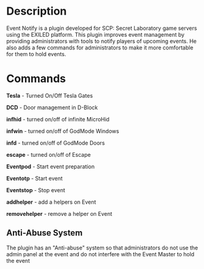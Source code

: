 # Description

Event Notify is a plugin developed for SCP: Secret Laboratory game servers using the EXILED platform. This plugin improves event management by providing administrators with tools to notify players of upcoming events. He also adds a few commands for administrators to make it more comfortable for them to hold events.

# Commands

**Tesla** - Turned On/Off Tesla Gates

**DCD** - Door management in D-Block

**infhid** - turned on/off of infinite MicroHid

**infwin** - turned on/off of GodMode Windows

**infd** - turned on/off of GodMode Doors

**escape** - turned on/off of Escape

**Eventpod** - Start event preparation

**Eventotp** - Start event

**Eventstop** - Stop event

**addhelper** - add a helpers on Event 

**removehelper** - remove a helper on Event

## Anti-Abuse System
The plugin has an "Anti-abuse" system so that administrators do not use the admin panel at the event and do not interfere with the Event Master to hold the event

